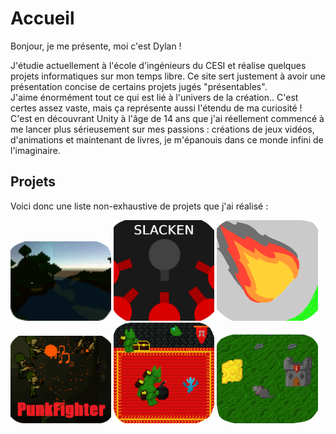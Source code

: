 # Accueil
Bonjour, je me présente, moi c'est Dylan !

J'étudie actuellement à l'école d'ingénieurs du CESI et réalise quelques projets informatiques sur mon temps libre. Ce site sert justement à avoir une présentation concise de certains projets jugés "présentables".<br>
J'aime énormément tout ce qui est lié à l'univers de la création.. C'est certes assez vaste, mais ça représente aussi l'étendu de ma curiosité !<br>
C'est en découvrant Unity à l'âge de 14 ans que j'ai réellement commencé à me lancer plus sérieusement sur mes passions : créations de jeux vidéos, d'animations et maintenant de livres, je m'épanouis dans ce monde infini de l'imaginaire.

## Projets
Voici donc une liste non-exhaustive de projets que j'ai réalisé :
<div style="justify-content: center;">
  <a href="./trapped.html"><img src="./Images/Trapped_Logo.png" alt="Trapped Logo" style="width: 32%;"></a>
  <a href="./slacken.html"><img src="./Images/Slacken_1.png" alt="Slacken Logo" style="width: 32%;"></a>
  <a href="./rocknfall.html"><img src="./Images/Rock'n'Fall_1.png" alt="Rock'n'Fall Logo" style="width: 32%;"></a>
</div>
<div style="justify-content: center;">
  <a href="./punkfighter.html"><img src="./Images/PunkFighter_1.png" alt="PunkFighter Logo" style="width: 32%;"></a>
  <a href="./soulinthecastle.html"><img src="./Images/SoulInTheCastle_2.png" alt="SoulInTheCastle Logo" style="width: 32%;"></a>
  <a href="./ratattack.html"><img src="./Images/RatAttackLogo.PNG" alt="RatAttack Logo" style="width: 32%;"></a>
</div>
